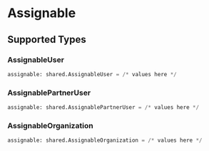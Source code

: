 # Assignable


## Supported Types

### AssignableUser

```python
assignable: shared.AssignableUser = /* values here */
```

### AssignablePartnerUser

```python
assignable: shared.AssignablePartnerUser = /* values here */
```

### AssignableOrganization

```python
assignable: shared.AssignableOrganization = /* values here */
```

